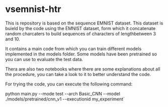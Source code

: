 # vsemnist-htr
This is repository is based on the sequence EMNIST dataset. This dataset is buield by the code using the EMNIST dataset, form which it concatenate random charcaters to build sequences of characters of lengthbetween 3 and 10. 

It contains a main code from which you can train different models implemented in the models folder. Some models have been pretrained so you can use to evaluate the test data.

Thera are also two notebooks where there are some explanations about all the procedure, you can take a look to it to better understand the code.

For trying the code, you can execute the following command:

python  main.py --mode test --arch Basic_CNN --model ./models/pretrained/cnn_v1 --executionid my_experiment`

